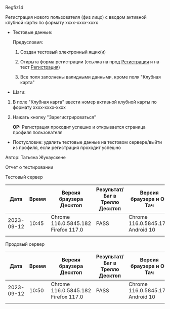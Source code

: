 Regfiz14

Регистрация нового пользователя (физ лицо) с вводом активной клубной карты по формату хххх-хххх-хххх

- Тестовые данные:
  
  Предусловия:
  
  1. Создан тестовый электронный ящик(и)
  
  2. Открыта форма регистрации (ссылка на прод [Регистрация](https://stroyrem-nn.ru/user/register) и на тест [Регистрация](https://test2.stroyrem-nn.ru/user/register))
  
  3. Все поля заполнены валидными данными, кроме поля "Клубная карта"
* Шаги:
1. В поле "Клубная карта" ввести номер активной клубной карты по формату хххх-хххх-хххх

2. Нажать кнопку "Зарегистрироваться"
   
   **ОР:** Регистрация проходит успешно и открывается страница профиля пользователя
* Постусловие: удалить тестовые данные на тестовом сервере/выйти из профиля, если регистрация проходит успешно

Автор: Татьяна Жукаускене

Отчет о тестировании

Тестовый сервер

| Дата       | Время | Версия браузера Десктоп             | Результат/Баг в Трелло Десктоп | Версия браузера и ОС Тач          | Результат/Баг в Трелло Тач | Дата релиза | QA      |
| ---------- | ----- | ----------------------------------- | ------------------------------ | --------------------------------- | -------------------------- | ----------- | ------- |
| 2023-09-12 | 10:45 | Chrome 116.0.5845.182 Firefox 117.0 | PASS                           | Chrome 116.0.5845.172, Android 10 | PASS                       | 03.09.2023  | Татьяна |
|            |       |                                     |                                |                                   |                            |             |         |

Продовый сервер

| Дата       | Время | Версия браузера Десктоп             | Результат/Баг в Трелло Десктоп | Версия браузера и ОС Тач          | Результат/Баг в Трелло Тач | Дата релиза | QA      |
| ---------- | ----- | ----------------------------------- | ------------------------------ | --------------------------------- | -------------------------- | ----------- | ------- |
| 2023-09-12 | 10:50 | Chrome 116.0.5845.182 Firefox 117.0 | PASS                           | Chrome 116.0.5845.172, Android 10 | PASS                       | 03.09.2023  | Татьяна |
|            |       |                                     |                                |                                   |                            |             |         |
